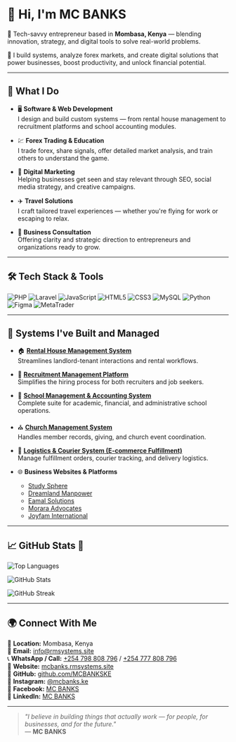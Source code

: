 # 👋 Hi, I'm MC BANKS

🔧 Tech-savvy entrepreneur based in **Mombasa, Kenya** — blending innovation, strategy, and digital tools to solve real-world problems.

💼 I build systems, analyze forex markets, and create digital solutions that power businesses, boost productivity, and unlock financial potential.

---

## 🚀 What I Do

- 🖥️ **Software & Web Development**  
  I design and build custom systems — from rental house management to recruitment platforms and school accounting modules.

- 💹 **Forex Trading & Education**  
  I trade forex, share signals, offer detailed market analysis, and train others to understand the game.

- 📢 **Digital Marketing**  
  Helping businesses get seen and stay relevant through SEO, social media strategy, and creative campaigns.

- ✈️ **Travel Solutions**  
  I craft tailored travel experiences — whether you're flying for work or escaping to relax.

- 🧠 **Business Consultation**  
  Offering clarity and strategic direction to entrepreneurs and organizations ready to grow.

---

## 🛠️ Tech Stack & Tools

![PHP](https://img.shields.io/badge/php-%23777BB4.svg?style=for-the-badge&logo=php&logoColor=white)
![Laravel](https://img.shields.io/badge/laravel-%23FF2D20.svg?style=for-the-badge&logo=laravel&logoColor=white)
![JavaScript](https://img.shields.io/badge/javascript-%23323330.svg?style=for-the-badge&logo=javascript)
![HTML5](https://img.shields.io/badge/html5-%23E34F26.svg?style=for-the-badge&logo=html5)
![CSS3](https://img.shields.io/badge/css3-%231572B6.svg?style=for-the-badge&logo=css3)
![MySQL](https://img.shields.io/badge/mysql-%2300f.svg?style=for-the-badge&logo=mysql)
![Python](https://img.shields.io/badge/python-3670A0?style=for-the-badge&logo=python&logoColor=ffdd54)
![Figma](https://img.shields.io/badge/figma-%23F24E1E.svg?style=for-the-badge&logo=figma)
![MetaTrader](https://img.shields.io/badge/MT5-Forex-blue?style=for-the-badge&logo=meta&logoColor=white)

---

## 📂 Systems I've Built and Managed

- 🏠 **[Rental House Management System](https://test.ukwaju.systems)**  
  Streamlines landlord-tenant interactions and rental workflows.

- 🏢 **[Recruitment Management Platform](https://mcbanks.rmsystems.site)**  
  Simplifies the hiring process for both recruiters and job seekers.

- 🧾 **[School Management & Accounting System](https://school.rmsystems.site)**  
  Complete suite for academic, financial, and administrative school operations.

- ⛪ **[Church Management System](https://church.rmsystems.site)**  
  Handles member records, giving, and church event coordination.

- 🚚 **[Logistics & Courier System (E-commerce Fulfillment)](https://logistics.rmsystems.site)**  
  Manage fulfillment orders, courier tracking, and delivery logistics.

- 🌐 **Business Websites & Platforms**  
  - [Study Sphere](https://mcbanks.rmsystems.site)  
  - [Dreamland Manpower](https://dreamlandmanpower.com)  
  - [Eamal Solutions](https://eamalsolutions.co.ke)  
  - [Morara Advocates](https://morara.rmsystems.site)  
  - [Joyfam International](https://mcbanks.rmsystems.site)

---

## 📈 GitHub Stats 🌱

![Top Languages](https://github-readme-stats.vercel.app/api/top-langs/?username=MCBANKSKE&theme=transparent&hide_border=false&include_all_commits=false&count_private=false&layout=compact)

![GitHub Stats](https://github-readme-stats.vercel.app/api?username=MCBANKSKE&theme=transparent&hide_border=false&include_all_commits=false&count_private=false)

![GitHub Streak](https://nirzak-streak-stats.vercel.app/?user=MCBANKSKE&theme=transparent&hide_border=false)

---

## 🌍 Connect With Me

📍 **Location:** Mombasa, Kenya  
📧 **Email:** [info@rmsystems.site](mailto:info@rmsystems.site)  
📞 **WhatsApp / Call:** [+254 798 808 796](https://wa.me/254798808796) / [+254 777 808 796](https://wa.me/254777808796)  
🔗 **Website:** [mcbanks.rmsystems.site](https://mcbanks.rmsystems.site)  
🐙 **GitHub:** [github.com/MCBANKSKE](https://github.com/MCBANKSKE)  
📸 **Instagram:** [@mcbanks.ke](https://instagram.com/mcbanks.ke)  
🎯 **Facebook:** [MC BANKS](https://facebook.com/mcbanks.ke)  
💼 **LinkedIn:** [MC BANKS](https://linkedin.com/in/mcbanks)

---

> _"I believe in building things that actually work — for people, for businesses, and for the future."_  
> — **MC BANKS**
